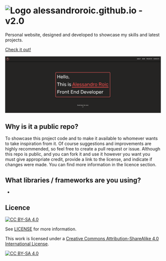 # ![Logo](/src/assets/favicon.png) alessandroroic.github.io - v2.0
Personal website, designed and developed to showcase my skills and latest projects.

[Check it out!](https://alessandroroic.github.io/)

![Snapshot](/src/assets/images/site-snapshot.png)

## Why is it a public repo?
To showcase this project code and to make it available to whomever wants to take inspiration from it. 
Of course suggestions and improvements are highly recommended, so feel free to create a pull request or issue.
Although this repo is public, and you can fork it and use it however you want 
you must give appropriate credit, provide a link to the license, and indicate if changes were made.
You can find more information in the licence section.

## What libraries / frameworks are you using?
- 

## Licence
[![CC BY-SA 4.0][cc-by-sa-shield]][cc-by-sa]

See [LICENSE](https://github.com/AlessandroRoic/alessandroroic.github.io/blob/dev/LICENSE) for more information.

This work is licensed under a
[Creative Commons Attribution-ShareAlike 4.0 International License][cc-by-sa].

[![CC BY-SA 4.0][cc-by-sa-image]][cc-by-sa]

[cc-by-sa]: http://creativecommons.org/licenses/by-sa/4.0/
[cc-by-sa-image]: https://licensebuttons.net/l/by-sa/4.0/88x31.png
[cc-by-sa-shield]: https://img.shields.io/badge/License-CC%20BY--SA%204.0-lightgrey.svg


